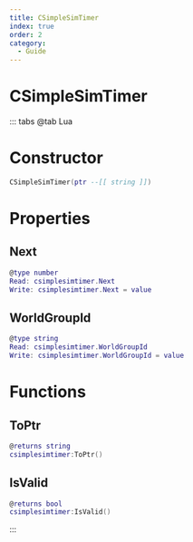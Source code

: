 ```yaml
---
title: CSimpleSimTimer
index: true
order: 2
category:
  - Guide
---
```


# CSimpleSimTimer

::: tabs
@tab Lua
# Constructor
```lua
CSimpleSimTimer(ptr --[[ string ]])
```
# Properties
## Next 
```lua
@type number
Read: csimplesimtimer.Next
Write: csimplesimtimer.Next = value
```
## WorldGroupId 
```lua
@type string
Read: csimplesimtimer.WorldGroupId
Write: csimplesimtimer.WorldGroupId = value
```
# Functions
## ToPtr
```lua
@returns string
csimplesimtimer:ToPtr()
```
## IsValid
```lua
@returns bool
csimplesimtimer:IsValid()
```

:::